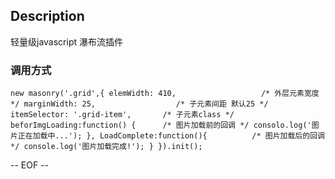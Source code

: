 ## Description
轻量级javascript 瀑布流插件

### 调用方式

  `new masonry('.grid',{
    elemWidth: 410,                   /* 外层元素宽度 */
    marginWidth: 25,                  /* 子元素间距 默认25 */
    itemSelector: '.grid-item',       /* 子元素class */
    beforImgLoading:function() {      /* 图片加载前的回调 */
     consolo.log('图片正在加载中...');
    },
    LoadComplete:function(){          /* 图片加载后的回调 */
      console.log('图片加载完成!');
    }
  }).init();`



-- EOF --
